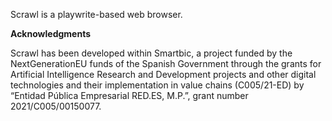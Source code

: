 Scrawl is a playwrite-based web browser. 



**Acknowledgments**

Scrawl has been developed within Smartbic, a project funded by the NextGenerationEU funds of the Spanish Government through the grants for Artificial Intelligence Research and Development projects and other digital technologies and their implementation in value chains (C005/21-ED) by “Entidad Pública Empresarial RED.ES, M.P.”, grant number 2021/C005/00150077.

